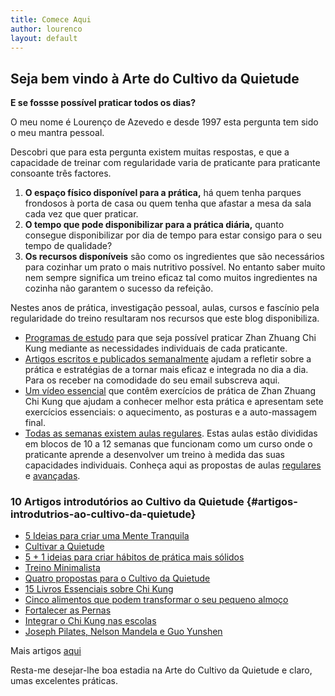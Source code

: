 ```yaml
---
title: Comece Aqui
author: lourenco
layout: default
---
```


## Seja bem vindo à Arte do Cultivo da Quietude

**E se fossse possível praticar todos os dias?**

O meu nome é Lourenço de Azevedo e desde 1997 esta pergunta tem sido o meu mantra pessoal.

Descobri que para esta pergunta existem muitas respostas, e que a capacidade de treinar com regularidade varia de praticante para praticante consoante três factores.

  1. **O espaço físico disponível para a prática,** há quem tenha parques frondosos à porta de casa ou quem tenha que afastar a mesa da sala cada vez que quer praticar.
  2. **O tempo que pode disponibilizar para a prática diária,** quanto consegue disponibilizar por dia de tempo para estar consigo para o seu tempo de qualidade?
  3. **Os recursos disponíveis** são como os ingredientes que são necessários para cozinhar um prato o mais nutritivo possível. No entanto saber muito nem sempre significa um treino eficaz tal como muitos ingredientes na cozinha não garantem o sucesso da refeição.

Nestes anos de prática, investigação pessoal, aulas, cursos e fascínio pela regularidade do treino resultaram nos recursos que este blog disponibiliza.

* [Programas de estudo](estudar.html) para que seja possível praticar Zhan
Zhuang Chi Kung mediante as necessidades individuais de cada praticante. 
* [Artigos escritos e publicados semanalmente](/blog.html) ajudam
a refletir sobre a prática e estratégias de a tornar mais eficaz e integrada no
dia a dia. Para os receber na comodidade do seu email subscreva aqui.
* [Um vídeo essencial](/video.html) que contêm exercícios de prática de Zhan
Zhuang Chi Kung que ajudam a conhecer melhor esta prática e apresentam sete
exercícios essenciais: o aquecimento, as posturas e a auto-massagem final.
* [Todas as semanas existem aulas regulares](/aulas.html). Estas aulas estão
divididas em blocos de 10 a 12 semanas que funcionam como um curso onde
o praticante aprende a desenvolver um treino à medida das suas capacidades
individuais. Conheça aqui as propostas de aulas [regulares ](/regulares.html)
e [avançadas](/avancadas.html).


### 10 Artigos introdutórios ao Cultivo da Quietude {#artigos-introdutrios-ao-cultivo-da-quietude}

* [5 Ideias para criar uma Mente Tranquila](/2013/01/07/mente-tranquila.html)
* [Cultivar a Quietude](/2013/01/09/cultivar-a-quietude.html)
* [5 + 1 ideias para criar hábitos de prática mais sólidos](/2012/12/27/criar-habitos-de-pratica.html)
* [Treino Minimalista](/2013/01/15/treino-minimalista.html)
* [Quatro propostas para o Cultivo da Quietude](/2013/04/10/quatro-formas-para-o-cultivo-da-quietude.html)
* [15 Livros Essenciais sobre Chi Kung](/2008/08/01/15-livros-essenciais-sobre-chi-kung.html)
* [Cinco alimentos que podem transformar o seu pequeno almoço](/2013/05/21/cinco-alimentos-que-podem-transformar-o-seu-pequeno-almoco.html)
* [Fortalecer as Pernas](/2013/03/27/fortalecer-as-pernas.html)
* [Integrar o Chi Kung nas escolas](/2013/02/04/integrar-o-chi-kung-nas-escolas.html)
* [Joseph Pilates, Nelson Mandela e Guo Yunshen ](/2013/01/21/personalidade.html)

Mais artigos [aqui](/arquivo.html)

Resta-me desejar-lhe boa estadia na Arte do Cultivo da Quietude e claro, umas excelentes práticas.